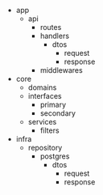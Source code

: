 - app
    - api
        - routes
        - handlers
            - dtos
                - request
                - response
        - middlewares
- core
    - domains
    - interfaces
        - primary
        - secondary
    - services
        - filters
- infra
    - repository
        - postgres
            - dtos
                - request
                - response
